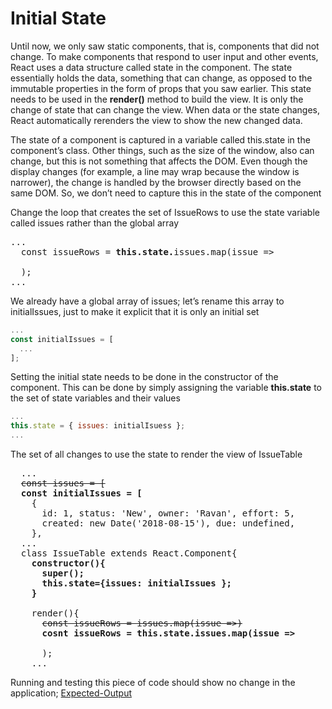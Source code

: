 # Initial State

Until now, we only saw static components, that is, components that did not change. To make components that respond to user input and other events, React uses a data structure called state in the component. The state essentially holds the data, something that can change, as opposed to the immutable properties in the form of props that you saw earlier. This state needs to be used in the <b>render()</b> method to build the view. It is only the change of state that can change the view. When data or the state changes, React automatically rerenders the view to show the new changed data.

The state of a component is captured in a variable called this.state in the component’s class. Other things, such as the size of the window, also can change, but this is not something that affects the DOM. Even though the display changes (for example, a line may wrap because the window is narrower), the change is handled by the browser directly based on the same DOM. So, we don’t need to capture this in the state of the component

Change the loop that creates the set of IssueRows to use the state variable called issues rather than the global array

<pre>
...
  const issueRows = <b>this.state.</b>issues.map(issue => 
    <IssueRow key={issue.id} issue={issue} />
  );
...
</pre>

We already have a global array of issues; let’s rename this array to initialIssues, just to make it explicit that it is only an initial set

```js
... 
const initialIssues = [
  ...
];
```

Setting the initial state needs to be done in the constructor of the component. This can be done by
simply assigning the variable <b>this.state</b> to the set of state variables and their values

```js
...
this.state = { issues: initialIsuess };
...
```

The set of all changes to use the state to render the view of IssueTable

<pre>
  ...
  <del>const issues = [</del>
  <b>const initialIssues = [</b>
    {
      id: 1, status: 'New', owner: 'Ravan', effort: 5,
      created: new Date('2018-08-15'), due: undefined,
    },
  ...
  class IssueTable extends React.Component{
    <b>constructor(){
      super();
      this.state={issues: initialIssues };
    }</b>

    render(){
      <del>const issueRows = issues.map(issue =>)</del>
      <b>cosnt issueRows = this.state.issues.map(issue => </b> 
        <IssueRow key={issue.id} issue={issue} />
      );
    ...
</pre>

Running and testing this piece of code should show no change in the application;
[Expected-Output](./resources/output.JPG)
